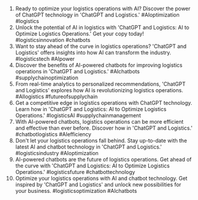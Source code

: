 1. Ready to optimize your logistics operations with AI? Discover the power of ChatGPT technology in 'ChatGPT and Logistics.' #AIoptimization #logistics
2. Unlock the potential of AI in logistics with 'ChatGPT and Logistics: AI to Optimize Logistics Operations.' Get your copy today! #logisticsinnovation #chatbots
3. Want to stay ahead of the curve in logistics operations? 'ChatGPT and Logistics' offers insights into how AI can transform the industry. #logisticstech #AIpower
4. Discover the benefits of AI-powered chatbots for improving logistics operations in 'ChatGPT and Logistics.' #AIchatbots #supplychainoptimization
5. From real-time analytics to personalized recommendations, 'ChatGPT and Logistics' explores how AI is revolutionizing logistics operations. #AIlogistics #futureofsupplychain
6. Get a competitive edge in logistics operations with ChatGPT technology. Learn how in 'ChatGPT and Logistics: AI to Optimize Logistics Operations.' #logisticsAI #supplychainmanagement
7. With AI-powered chatbots, logistics operations can be more efficient and effective than ever before. Discover how in 'ChatGPT and Logistics.' #chatbotlogistics #AIefficiency
8. Don't let your logistics operations fall behind. Stay up-to-date with the latest AI and chatbot technology in 'ChatGPT and Logistics.' #logisticsindustry #AIoptimization
9. AI-powered chatbots are the future of logistics operations. Get ahead of the curve with 'ChatGPT and Logistics: AI to Optimize Logistics Operations.' #logisticsfuture #chatbottechnology
10. Optimize your logistics operations with AI and chatbot technology. Get inspired by 'ChatGPT and Logistics' and unlock new possibilities for your business. #logisticsoptimization #AIchatbots
